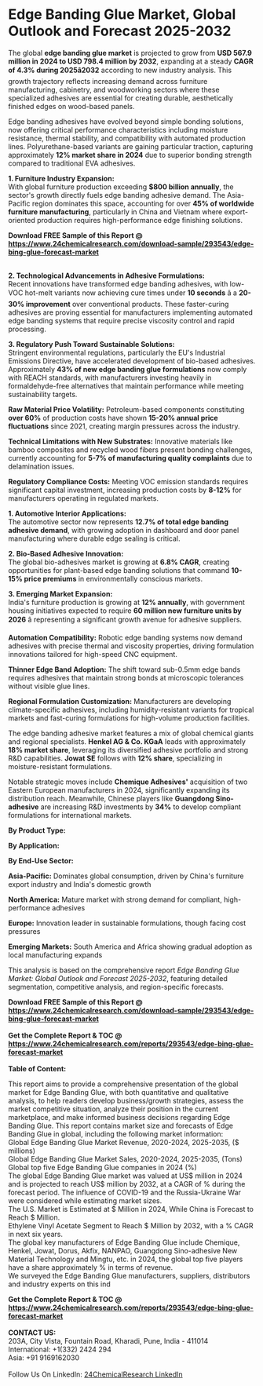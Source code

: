 <h1>Edge Banding Glue Market, Global Outlook and Forecast 2025-2032</h1><p>The global <strong>edge banding glue market</strong> is projected to grow from <strong>USD 567.9 million in 2024 to USD 798.4 million by 2032</strong>, expanding at a steady <strong>CAGR of 4.3% during 2025â2032</strong> according to new industry analysis. This growth trajectory reflects increasing demand across furniture manufacturing, cabinetry, and woodworking sectors where these specialized adhesives are essential for creating durable, aesthetically finished edges on wood-based panels.</p><p>Edge banding adhesives have evolved beyond simple bonding solutions, now offering critical performance characteristics including moisture resistance, thermal stability, and compatibility with automated production lines. Polyurethane-based variants are gaining particular traction, capturing approximately <strong>12% market share in 2024</strong> due to superior bonding strength compared to traditional EVA adhesives.</p><p><strong>1. Furniture Industry Expansion:</strong><br>
With global furniture production exceeding <strong>$800 billion annually</strong>, the sector's growth directly fuels edge banding adhesive demand. The Asia-Pacific region dominates this space, accounting for over <strong>45% of worldwide furniture manufacturing</strong>, particularly in China and Vietnam where export-oriented production requires high-performance edge finishing solutions.</p><div><b>Download FREE Sample of this Report @ 
            <a href="https://www.24chemicalresearch.com/download-sample/293543/edge-bing-glue-forecast-market">
            https://www.24chemicalresearch.com/download-sample/293543/edge-bing-glue-forecast-market</a></b></div><br><p><strong>2. Technological Advancements in Adhesive Formulations:</strong><br>
Recent innovations have transformed edge banding adhesives, with low-VOC hot-melt variants now achieving cure times under <strong>10 seconds</strong> â a <strong>20-30% improvement</strong> over conventional products. These faster-curing adhesives are proving essential for manufacturers implementing automated edge banding systems that require precise viscosity control and rapid processing.</p><p><strong>3. Regulatory Push Toward Sustainable Solutions:</strong><br>
Stringent environmental regulations, particularly the EU's Industrial Emissions Directive, have accelerated development of bio-based adhesives. Approximately <strong>43% of new edge banding glue formulations</strong> now comply with REACH standards, with manufacturers investing heavily in formaldehyde-free alternatives that maintain performance while meeting sustainability targets.</p><p><strong>Raw Material Price Volatility:</strong> Petroleum-based components constituting <strong>over 60%</strong> of production costs have shown <strong>15-20% annual price fluctuations</strong> since 2021, creating margin pressures across the industry.</p><p><strong>Technical Limitations with New Substrates:</strong> Innovative materials like bamboo composites and recycled wood fibers present bonding challenges, currently accounting for <strong>5-7% of manufacturing quality complaints</strong> due to delamination issues.</p><p><strong>Regulatory Compliance Costs:</strong> Meeting VOC emission standards requires significant capital investment, increasing production costs by <strong>8-12%</strong> for manufacturers operating in regulated markets.</p><p><strong>1. Automotive Interior Applications:</strong><br>
The automotive sector now represents <strong>12.7% of total edge banding adhesive demand</strong>, with growing adoption in dashboard and door panel manufacturing where durable edge sealing is critical.</p><p><strong>2. Bio-Based Adhesive Innovation:</strong><br>
The global bio-adhesives market is growing at <strong>6.8% CAGR</strong>, creating opportunities for plant-based edge banding solutions that command <strong>10-15% price premiums</strong> in environmentally conscious markets.</p><p><strong>3. Emerging Market Expansion:</strong><br>
India's furniture production is growing at <strong>12% annually</strong>, with government housing initiatives expected to require <strong>60 million new furniture units by 2026</strong> â representing a significant growth avenue for adhesive suppliers.</p><p><strong>Automation Compatibility:</strong> Robotic edge banding systems now demand adhesives with precise thermal and viscosity properties, driving formulation innovations tailored for high-speed CNC equipment.</p><p><strong>Thinner Edge Band Adoption:</strong> The shift toward sub-0.5mm edge bands requires adhesives that maintain strong bonds at microscopic tolerances without visible glue lines.</p><p><strong>Regional Formulation Customization:</strong> Manufacturers are developing climate-specific adhesives, including humidity-resistant variants for tropical markets and fast-curing formulations for high-volume production facilities.</p><p>The edge banding adhesive market features a mix of global chemical giants and regional specialists. <strong>Henkel AG &amp; Co. KGaA</strong> leads with approximately <strong>18% market share</strong>, leveraging its diversified adhesive portfolio and strong R&amp;D capabilities. <strong>Jowat SE</strong> follows with <strong>12% share</strong>, specializing in moisture-resistant formulations.</p><p>Notable strategic moves include <strong>Chemique Adhesives'</strong> acquisition of two Eastern European manufacturers in 2024, significantly expanding its distribution reach. Meanwhile, Chinese players like <strong>Guangdong Sino-adhesive</strong> are increasing R&amp;D investments by <strong>34%</strong> to develop compliant formulations for international markets.</p><p><strong>By Product Type:</strong></p><p><strong>By Application:</strong></p><p><strong>By End-Use Sector:</strong></p><p><strong>Asia-Pacific:</strong> Dominates global consumption, driven by China's furniture export industry and India's domestic growth</p><p><strong>North America:</strong> Mature market with strong demand for compliant, high-performance adhesives</p><p><strong>Europe:</strong> Innovation leader in sustainable formulations, though facing cost pressures</p><p><strong>Emerging Markets:</strong> South America and Africa showing gradual adoption as local manufacturing expands</p><p>This analysis is based on the comprehensive report <em>Edge Banding Glue Market: Global Outlook and Forecast 2025-2032</em>, featuring detailed segmentation, competitive analysis, and region-specific forecasts.</p><div><b>Download FREE Sample of this Report @ 
            <a href="https://www.24chemicalresearch.com/download-sample/293543/edge-bing-glue-forecast-market">
            https://www.24chemicalresearch.com/download-sample/293543/edge-bing-glue-forecast-market</a></b></div><br><div><b>Get the Complete Report & TOC @ 
            <a href="https://www.24chemicalresearch.com/reports/293543/edge-bing-glue-forecast-market">
            https://www.24chemicalresearch.com/reports/293543/edge-bing-glue-forecast-market</a></b></div><br>
            <b>Table of Content:</b><p>This report aims to provide a comprehensive presentation of the global market for Edge Banding Glue, with both quantitative and qualitative analysis, to help readers develop business/growth strategies, assess the market competitive situation, analyze their position in the current marketplace, and make informed business decisions regarding Edge Banding Glue. This report contains market size and forecasts of Edge Banding Glue in global, including the following market information:<br />
Global Edge Banding Glue Market Revenue, 2020-2024, 2025-2035, ($ millions)<br />
Global Edge Banding Glue Market Sales, 2020-2024, 2025-2035, (Tons)<br />
Global top five Edge Banding Glue companies in 2024 (%)<br />
The global Edge Banding Glue market was valued at US$ million in 2024 and is projected to reach US$ million by 2032, at a CAGR of % during the forecast period. The influence of COVID-19 and the Russia-Ukraine War were considered while estimating market sizes.<br />
The U.S. Market is Estimated at $ Million in 2024, While China is Forecast to Reach $ Million.<br />
Ethylene Vinyl Acetate Segment to Reach $ Million by 2032, with a % CAGR in next six years.<br />
The global key manufacturers of Edge Banding Glue include Chemique, Henkel, Jowat, Dorus, Akfix, NANPAO, Guangdong Sino-adhesive New Material Technology and Mingtu, etc. in 2024, the global top five players have a share approximately % in terms of revenue.<br />
We surveyed the Edge Banding Glue manufacturers, suppliers, distributors and industry experts on this ind</p><div><b>Get the Complete Report & TOC @ 
            <a href="https://www.24chemicalresearch.com/reports/293543/edge-bing-glue-forecast-market">
            https://www.24chemicalresearch.com/reports/293543/edge-bing-glue-forecast-market</a></b></div><br><b>CONTACT US:</b><br>
            203A, City Vista, Fountain Road, Kharadi, Pune, India - 411014<br>
            International: +1(332) 2424 294<br>
            Asia: +91 9169162030 <br><br>
            Follow Us On LinkedIn: <a href="https://www.linkedin.com/company/24chemicalresearch/">24ChemicalResearch LinkedIn</a>